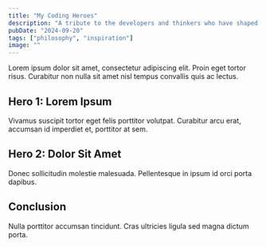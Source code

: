 ```yaml
---
title: "My Coding Heroes"
description: "A tribute to the developers and thinkers who have shaped my technical philosophy."
pubDate: "2024-09-20"
tags: ["philosophy", "inspiration"]
image: ""
---
```


Lorem ipsum dolor sit amet, consectetur adipiscing elit. Proin eget tortor risus. Curabitur non nulla sit amet nisl tempus convallis quis ac lectus.

## Hero 1: Lorem Ipsum

Vivamus suscipit tortor eget felis porttitor volutpat. Curabitur arcu erat, accumsan id imperdiet et, porttitor at sem.

## Hero 2: Dolor Sit Amet

Donec sollicitudin molestie malesuada. Pellentesque in ipsum id orci porta dapibus.

## Conclusion

Nulla porttitor accumsan tincidunt. Cras ultricies ligula sed magna dictum porta.
